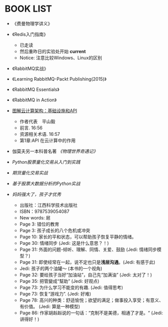 # BOOK LIST

* 《费曼物理学讲义》

* 《Redis入门指南》
  * 已走读
  * 然后重昨日的实验处开始 **current**
  * Notice: 注意比较Windows、Linux的区别

* 《RabbitMQ实战》
* 《Learning RabbitMQ-Packt Publishing(2015)》
* 《RabbitMQ Essentials》
* 《RabbitMQ in Action》

* [图解云计算架构：基础设施和API](https://www.ituring.com.cn/book/1853)
  * 作者代表　平山毅
  * 前言. 16:56
  * 资源相关术语. 16:57
  * 第1章:API 在云计算中的作用

* 伽莫夫另一本科普名著 *《物理世界奇遇记》*
* *Python股票量化交易从入门到实践*
* *期货量化交易实战*
* *基于股票大数据分析的Python实战*

* *妈妈强大了，孩子才优秀*
  * 出版社：江西科学技术出版社
  * ISBN：9787539054087
  * New words: 㞎
  * Page 3: 错位的教育
  * Page 3: 孩子成长的八个危机或冲突
  * Page 10: 家长的平和状态，可以帮助孩子恢复平静的情绪。
  * Page 30: 情绪同步 (Jedi: 这是什么意思？！)
  * Page 31: 外面的问题-倾听、理解、同情、关爱、鼓励 (Jedi: 情绪同步模型？)
  * Page 31: 即使经常在一起，说不定也只是**浅层沟通**。(Jedi: 有感于此)
  * Jedi: 孩子的两个油罐～ (本书的一个视角)
  * Page 32: 要给孩子当好“加油站”，自己先“加满油” (Jedi: 太对了！)
  * Page 35: 把管變成“幫助” (Jedi: 好观点)
  * Page 73: 为什么学习不能变的有趣. (Jedi: 值得思考)
  * Page 73: 恢复“游戏力”. (Jedi: 好难)
  * Page 78: 高兴的种类：舒适愉悦；欲望的满足；做事投入享受；有意义、有价值。 (Jedi: 算是一种模型)
  * Page 86: 作家胡赳赳说的一句话：“克制不是美德，相通了才是。“ (Jedi: 讲得好！)
